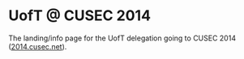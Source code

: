 UofT @ CUSEC 2014
==============

The landing/info page for the UofT delegation going to CUSEC 2014 ([2014.cusec.net](http://2014.cusec.net)).
